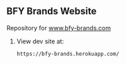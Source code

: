 ## BFY Brands Website

Repository for www.bfy-brands.com

1. View dev site at:

   ```
   https://bfy-brands.herokuapp.com/
   ```
